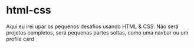 # html-css
Aqui eu irei upar os pequenos desafios usando HTML & CSS.
Não será projetos completos, será pequenas partes soltas, como uma navbar ou um profile card
